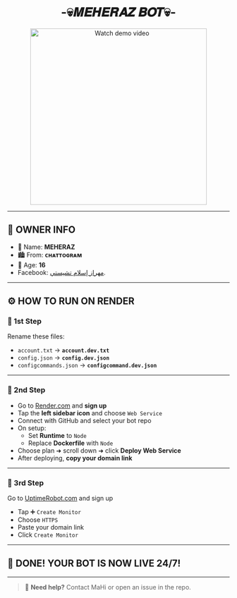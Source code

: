 <h1 align="center"> -💀𝑴𝑬𝑯𝑬𝑹𝑨𝒁 𝑩𝑶𝑻💀- </h1>

<p align="center">
  <a href="https://files.catbox.moe/gqutis.jpg">
    <img src="https://files.catbox.moe/gqutis.jpg" alt="Watch demo video" width="400"/>
  </a>
</p>

---

## 👤 OWNER INFO

- 👑 Name: **MEHERAZ**
- 🏙️ From: **ᴄʜᴀᴛᴛᴏɢʀᴀᴍ**
- 🎂 Age: **16**
- Facebook: [مهراز إسلام تشيستي](https://www.facebook.com/CHISTY.57).</br>

---

## ⚙️ HOW TO RUN ON RENDER

### 🥇 1st Step
Rename these files:
- `account.txt` → **`account.dev.txt`**
- `config.json` → **`config.dev.json`**
- `configcommands.json` → **`configcommand.dev.json`**

---

### 🥈 2nd Step
- Go to [Render.com](https://render.com) and **sign up**
- Tap the **left sidebar icon** and choose `Web Service`
- Connect with GitHub and select your bot repo
- On setup:
  - Set **Runtime** to `Node`
  - Replace **Dockerfile** with `Node`
- Choose plan ➜ scroll down ➜ click **Deploy Web Service**
- After deploying, **copy your domain link**

---

### 🥉 3rd Step
Go to [UptimeRobot.com](https://uptimerobot.com) and sign up

- Tap ➕ `Create Monitor`
- Choose `HTTPS`
- Paste your domain link
- Click `Create Monitor`

---

## 🎉 DONE! YOUR BOT IS NOW LIVE 24/7!

---

> 🤖 **Need help?** Contact MaHi or open an issue in the repo.
